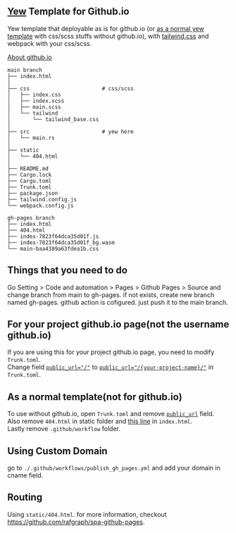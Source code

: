 ## [Yew](https://yew.rs/) Template for Github.io
Yew template that deployable as is for github.io (or [as a normal yew template](https://github.com/Ja-sonYun/yew-template-for-github-io#as-a-normal-templatenot-for-githubio) with css/scss stuffs without github.io), with [tailwind.css](https://tailwindcss.com/) and webpack with your css/scss.

[About github.io](https://pages.github.com/)  

```
main branch
├── index.html
│
├── css                       # css/scss
│   ├── index.css
│   ├── index.scss
│   ├── main.scss
│   └── tailwind
│       └── tailwind_base.css
│
├── src                       # yew here
│   └── main.rs
│
├── static
│   └── 404.html
│
├── README.md
├── Cargo.lock
├── Cargo.toml
├── Trunk.toml
├── package.json
├── tailwind.config.js
└── webpack.config.js

gh-pages branch
├── index.html
├── 404.html
├── index-7823f64dca35d01f.js
├── index-7823f64dca35d01f_bg.wasm
└── main-baa4389a63fdea1b.css
```

## Things that you need to do

Go Setting > Code and automation > Pages > Github Pages > Source and change branch from main to gh-pages. if not exists, create new branch named gh-pages.
github action is cofigured. just push it to the main branch.

## For your project github.io page(not the username github.io)

If you are using this for your project github.io page, you need to modify `Trunk.toml`.  
Change field [`public_url="/"`](https://github.com/Ja-sonYun/yew-template-for-github-io/blob/main/Trunk.toml#L7) to [`public_url="/{your-project-name}/"`](https://github.com/Ja-sonYun/yew-template-for-github-io/blob/main/Trunk.toml#L6) in `Trunk.toml`.  

## As a normal template(not for github.io)

To use without github.io, open `Trunk.toml` and remove [`public_url`](https://github.com/Ja-sonYun/yew-template-for-github-io/blob/main/Trunk.toml#L7) field.  
Also remove `404.html` in static folder and [this line](https://github.com/Ja-sonYun/yew-template-for-github-io/blob/main/index.html#L7) in `index.html`.  
Lastly remove `.github/workflow` folder.

## Using Custom Domain

go to `./.github/workflows/publish_gh_pages.yml` and add your domain in cname field.  

## Routing

Using `static/404.html`. for more information, checkout https://github.com/rafgraph/spa-github-pages.  
